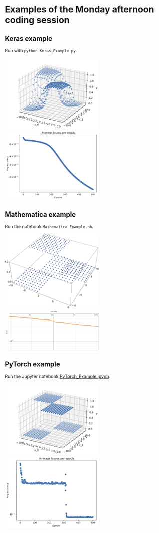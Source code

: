 # Examples of the Monday afternoon coding session


## Keras example
Run with `python Keras_Example.py`.

<img src="./example_function_keras.png" width="300px"/> <img src="./example_loss_keras.png" width="300px"/>

## Mathematica example
Run the notebook `Mathematica_Example.nb`.

<img src="./example_function_mathematica.png" width="300px"/> <img src="./example_loss_mathematica.png" width="300px"/>


## PyTorch example
Run the Jupyter notebook [PyTorch_Example.ipynb](PyTorch_Example.ipynb).

<img src="./example_function_torch.png" width="300px"/> <img src="./example_loss_torch.png" width="300px"/>
